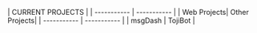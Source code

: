|     CURRENT PROJECTS      |
| ----------- | ----------- |
| Web Projects| Other Projects|
| ----------- | ----------- |
| msgDash     | TojiBot     |
